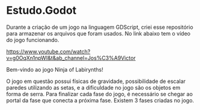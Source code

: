 # Estudo.Godot
Durante a criação de um jogo na linguagem GDScript, criei esse repositório para armazenar os arquivos que foram usados. No link abaixo tem o vídeo do jogo funcionando.

https://www.youtube.com/watch?v=g0OqXn1npWI&t&ab_channel=Jos%C3%A9Victor

Bem-vindo ao jogo Ninja of Labirynths!

O jogo em questão possui físicas de gravidade, possibilidade de escalar paredes utilizando as setas, e a dificuldade no jogo são os objetos em forma de serra. 
Para finalizar cada fase do jogo, é necessário se chegar ao portal da fase que conecta a próxima fase. Existem 3 fases criadas no jogo.
